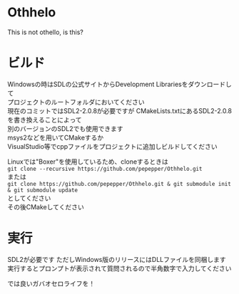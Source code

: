 # Othhelo
This is not othello, is this?  

# ビルド
Windowsの時はSDLの公式サイトからDevelopment Librariesをダウンロードして  
プロジェクトのルートフォルダにおいてください  
現在のコミットではSDL2-2.0.8が必要ですが CMakeLists.txtにあるSDL2-2.0.8を書き換えることによって  
別のバージョンのSDL2でも使用できます  
msys2などを用いてCMakeするか  
VisualStudio等でcppファイルをプロジェクトに追加しビルドしてください  
  
Linuxでは"Boxer"を使用しているため、cloneするときは  
`git clone --recursive https://github.com/pepepper/Othhelo.git`  
または  
`git clone https://github.com/pepepper/Othhelo.git & git submodule init & git submodule update`  
としてください  
その後CMakeしてください  

# 実行
SDL2が必要です ただしWindows版のリリースにはDLLファイルを同梱します  
実行するとプロンプトが表示されて質問されるので半角数字で入力してください  
  
では良いガバオセロライフを！
